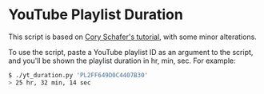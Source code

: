 # YouTube Playlist Duration

This script is based on [Cory Schafer's tutorial](https://youtu.be/coZbOM6E47I), with some minor alterations.

To use the script, paste a YouTube playlist ID as an argument to the script, and you'll be shown the playlist duration in hr, min, sec. For example:
```bash
$ ./yt_duration.py 'PL2FF649D0C4407B30'
> 25 hr, 32 min, 14 sec
````

 

